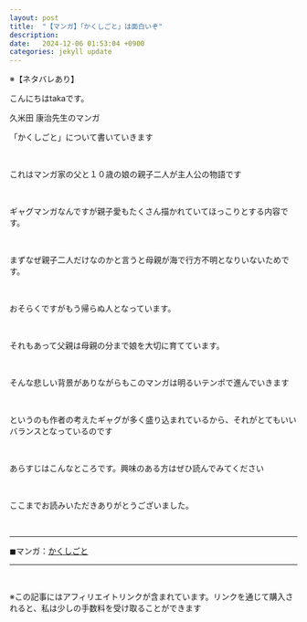 ```yaml
---
layout: post
title:  "【マンガ】「かくしごと」は面白いぞ"
description:  
date:   2024-12-06 01:53:04 +0900
categories: jekyll update
---
```



※【ネタバレあり】


こんにちはtakaです。


久米田 康治先生のマンガ


「かくしごと」について書いていきます

<br>

これはマンガ家の父と１０歳の娘の親子二人が主人公の物語です

<br>

ギャグマンガなんですが親子愛もたくさん描かれていてほっこりとする内容です。

<br>

まずなぜ親子二人だけなのかと言うと母親が海で行方不明となりいないためです。

<br>

おそらくですがもう帰らぬ人となっています。

<br>

それもあって父親は母親の分まで娘を大切に育てています。

<br>

そんな悲しい背景がありながらもこのマンガは明るいテンポで進んでいきます

<br>

というのも作者の考えたギャグが多く盛り込まれているから、それがとてもいいバランスとなっているのです

<br>

あらすじはこんなところです。興味のある方はぜひ読んでみてください

<br>

ここまでお読みいただきありがとうございました。

<br>

---
◼︎マンガ：[かくしごと](https://amzn.to/49r04Bh)

---

<br>

※この記事にはアフィリエイトリンクが含まれています。リンクを通じて購入されると、私は少しの手数料を受け取ることができます
